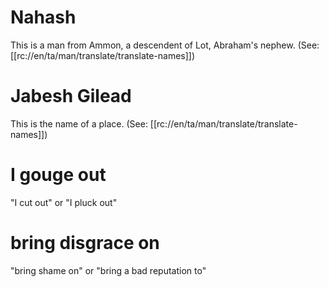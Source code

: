 # Nahash

This is a man from Ammon, a descendent of Lot, Abraham's nephew. (See: [[rc://en/ta/man/translate/translate-names]])

# Jabesh Gilead

This is the name of a place. (See: [[rc://en/ta/man/translate/translate-names]])

# I gouge out

"I cut out" or "I pluck out"

# bring disgrace on

"bring shame on" or "bring a bad reputation to"